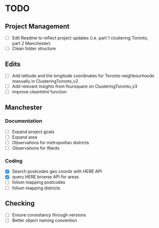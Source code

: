 # TODO

## Project Management
- [ ] Edit Readme to reflect project updates (i.e. part 1 clustering Toronto, part 2 Manchester)
- [ ] Clean folder structure

## Edits
- [ ] Add latitude and the longitude coordinates for Toronto neighbourhoods manually in ClusteringToronto_v2
- [ ] Add relevant insights from foursquare on ClusteringToronto_v3
- [ ] Improve cleanhtml function

## Manchester

### Documentation
- [ ] Expand project goals
- [ ] Expand area
- [ ] Observations for metropolitan districts
- [ ] Observations for Wards

### Coding
- [X] Search postcodes geo coords with HERE API 
- [X] query HERE browse API for areas
- [ ] folium mapping postcodes
- [ ] folium mapping districts

## Checking
- [ ] Ensure consistancy through versions
- [ ] Better object naming convention

